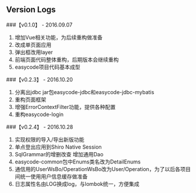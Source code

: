 ## Version Logs

###【v0.1.0】 - 2016.09.07

1. 增加Vue相关功能，为后续重构做准备
2. 改成单页面应用
3. 弹出框改用layer
4. 前端页面代码整体重构，后期版本会继续重构
5. easycode项目代码基本成型

###【v0.2.3】 - 2016.10.20

1. 分离出jdbc jar包easycode-jdbc和easycode-jdbc-mybatis
2. 重构页面框架
3. 增强ErrorContextFilter功能，提供各种配置
4. 重构easycode-login

###【v0.2.4】 - 2016.10.28

1. 实现权限的导入/导出新版功能
2. 单点登出应用到Shiro Native Session
3. SqlGrammar的增删改查	增加通用Dao
4. easycode-common包中Enums类名改为DetailEnums
5. 通信用的UserWsBo/OperationWsBo改为User/Operation，为了以后各项目间统一使用用户信息缓存做准备
6. 日志属性名由LOG换成log，与lombok统一，方便集成
